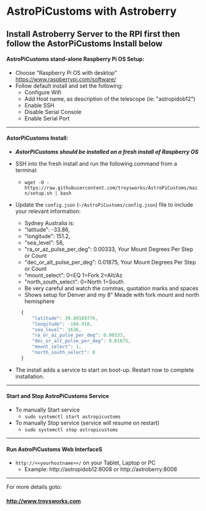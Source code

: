 # AstroPiCustoms with Astroberry
Install Astroberry Server to the RPI first
then follow the AstorPiCustoms Install below
---
#### AstroPiCustoms stand-alone Raspberry Pi OS Setup:
* Choose "Raspberry Pi OS with desktop" 
    https://www.raspberrypi.com/software/
* Follow default install and set the following:
    * Configure Wifi
    * Add Host name, as description of the telescope (ie: "astropidob12")
    * Enable SSH
    * Disable Serial Console 
    * Enable Serial Port
---
#### AstorPiCustoms Install:
* **_AstorPiCustoms should be installed on a fresh install of Raspberry OS_**
* SSH into the fresh install and run the following command from a terminal: 
    * `wget -O - https://raw.githubusercontent.com/troysworks/AstroPiCustoms/main/setup.sh | bash`
* Update the `config.json` (`~/AstroPiCustoms/config.json`) file to include your relevant information:
    
    * Sydney Australia is:
    * "latitude": -33.86,
    * "longitude": 151.2,
    * "sea_level": 58,
    * "ra_or_az_pulse_per_deg": 0.00333, Your Mount Degrees Per Step or Count
    * "dec_or_alt_pulse_per_deg": 0.01875, Your Mount Degrees Per Step or Count
    * "mount_select": 0=EQ 1=Fork 2=Alt/Az
    * "north_south_select": 0=North 1=South
    * Be very careful and watch the commas, quotation marks and spaces
    * Shows setup for Denver and my 8" Meade with fork mount and north hemisphere
    ```javascript
      {
          "latitude": 39.89169776,
          "longitude": -104.918,
          "sea_level": 1636,
          "ra_or_az_pulse_per_deg": 0.00333,
          "dec_or_alt_pulse_per_deg": 0.01875,
          "mount_select": 1,
          "north_south_select": 0
      }
* The install adds a service to start on boot-up. Restart now to complete installation.
---
#### Start and Stop AstroPiCustoms Service
* To manually Start service
    * `sudo systemctl start astropicustoms`  
* To manually Stop service (service will resume on restart)
    * `sudo systemctl stop astropicustoms`
---
#### Run AstroPiCustoms Web InterfaceS
* `http://<<yourhostname>>/` on your Tablet, Laptop or PC
    * Example: http://astropidob12:8008 or http://astroberry:8008
---
For more details goto:
#### http://www.troysworks.com
